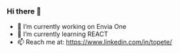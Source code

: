 ### Hi there 👋
- 🔭 I’m currently working on Envia One
- 🌱 I’m currently learning REACT
- 📫 Reach me at: https://www.linkedin.com/in/topete/

<!--
**toshiroto/toshiroto** is a ✨ _special_ ✨ repository because its `README.md` (this file) appears on your GitHub profile.

Here are some ideas to get you started:

- 🔭 I’m currently working on Envia One
- 🌱 I’m currently learning Reach
- 👯 I’m looking to collaborate on ...
- 🤔 I’m looking for help with ...
- 💬 Ask me about ...
- 📫 How to reach me: https://www.linkedin.com/in/topete/
- 😄 Pronouns: ...
- ⚡ Fun fact: ...
-->
